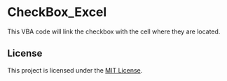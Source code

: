 # CheckBox_Excel
This VBA code will link the checkbox with the cell where they are located.

## License
This project is licensed under the [MIT License](LICENSE).
